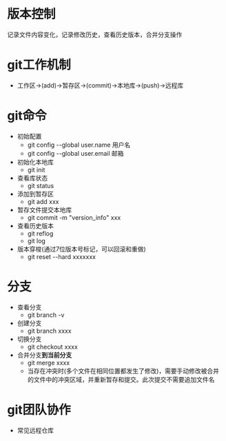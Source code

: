 # 版本控制
记录文件内容变化，记录修改历史，查看历史版本，合并分支操作

# git工作机制
- 工作区->(add)->暂存区->(commit)->本地库->(push)->远程库

# git命令
- 初始配置
  - git config --global user.name 用户名
  - git config --global user.email 邮箱
- 初始化本地库
  - git init
- 查看库状态
  - git status 
- 添加到暂存区
  - git add xxx  
- 暂存文件提交本地库
  - git commit -m "version_info" xxx
- 查看历史版本
  - git reflog
  - git log
- 版本穿梭(通过7位版本号标记，可以回滚和重做)
  - git reset --hard xxxxxxx

# 分支
- 查看分支
  - git branch -v
- 创建分支
  - git branch xxxx
- 切换分支
  - git checkout xxxx
- 合并分支**到当前分支**
  - git merge xxxx
  - 当存在冲突时(多个文件在相同位置都发生了修改)，需要手动修改被合并的文件中的冲突区域，并重新暂存和提交。此次提交不需要追加文件名

# git团队协作
- 常见远程仓库
